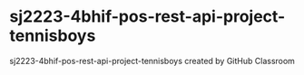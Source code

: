 # sj2223-4bhif-pos-rest-api-project-tennisboys
sj2223-4bhif-pos-rest-api-project-tennisboys created by GitHub Classroom
